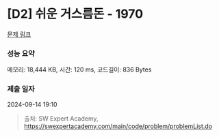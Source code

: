 # [D2] 쉬운 거스름돈 - 1970 

[문제 링크](https://swexpertacademy.com/main/code/problem/problemDetail.do?contestProbId=AV5PsIl6AXIDFAUq) 

### 성능 요약

메모리: 18,444 KB, 시간: 120 ms, 코드길이: 836 Bytes

### 제출 일자

2024-09-14 19:10



> 출처: SW Expert Academy, https://swexpertacademy.com/main/code/problem/problemList.do